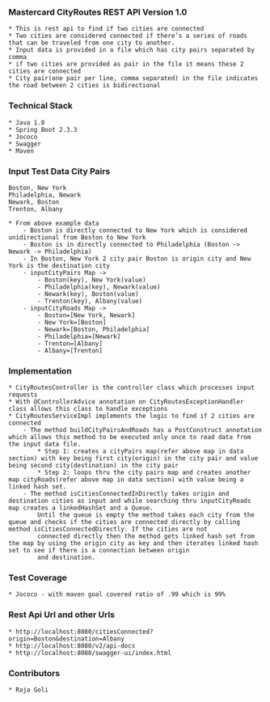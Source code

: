 ### Mastercard CityRoutes REST API Version 1.0
	* This is rest api to find if two cities are connected
	* Two cities are considered connected if there’s a series of roads that can be traveled from one city to another.
	* Input data is provided in a file which has city pairs separated by comma
	* if two cities are provided as pair in the file it means these 2 cities are connected
	* City pair(one pair per line, comma separated) in the file indicates the road between 2 cities is bidirectional
	
### Technical Stack
	* Java 1.8
	* Spring Boot 2.3.3
	* Jococo
	* Swagger
	* Maven	

### Input Test Data City Pairs
	Boston, New York
	Philadelphia, Newark
	Newark, Boston
	Trenton, Albany
	
	* From above example data
		- Boston is directly connected to New York which is considered unidirectional from Boston to New York
		- Boston is in directly connected to Philadelphia (Boston -> Newark -> Philadelphia)
		- In Boston, New York 2 city pair Boston is origin city and New York is the destination city
		- inputCityPairs Map -> 
			- Boston(key), New York(value)
			- Philadelphia(key), Newark(value)
			- Newark(key), Boston(value)
			- Trenton(key), Albany(value)
		- inputCityRoads Map ->
			- Boston=[New York, Newark]
			- New York=[Boston]
			- Newark=[Boston, Philadelphia]
			- Philadelphia=[Newark]
			- Trenton=[Albany]
			- Albany=[Trenton]
	
### Implementation
	* CityRoutesController is the controller class which processes input requests
	* With @ControllerAdvice annotation on CityRoutesExceptionHandler class allows this class to handle exceptions
	* CityRoutesServiceImpl implements the logic to find if 2 cities are connected
		- The method buildCityPairsAndRoads has a PostConstruct annotation which allows this method to be executed only once to read data from the input data file.
			* Step 1: creates a cityPairs map(refer above map in data section) with key being first city(origin) in the city pair and value being second city(destination) in the city pair
			* Step 2: loops thru the city pairs map and creates another map cityRoads(refer above map in data section) with value being a linked hash set.
		- The method isCitiesConnectedInDirectly takes origin and destination cities as input and while searching thru inputCityRoads map creates a linkedHashSet and a Queue. 
			Until the queue is empty the method takes each city from the queue and checks if the cities are connected directly by calling method isCitiesConnectedDirectly. If the cities are not 
			connected directly then the method gets linked hash set from the map by using the origin city as key and then iterates linked hash set to see if there is a connection between origin
			and destination.

### Test Coverage
	* Jococo - with maven goal covered ratio of .99 which is 99%

### Rest Api Url and other Urls
	* http://localhost:8080/citiesConnected?origin=Boston&destination=Albany
	* http://localhost:8080/v2/api-docs
	* http://localhost:8080/swagger-ui/index.html
	
### Contributors
	* Raja Goli
